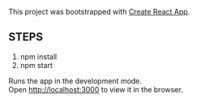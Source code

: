This project was bootstrapped with [Create React App](https://github.com/facebook/create-react-app).

## STEPS

1) npm install
2) npm start

Runs the app in the development mode.<br />
Open [http://localhost:3000](http://localhost:3000) to view it in the browser.
